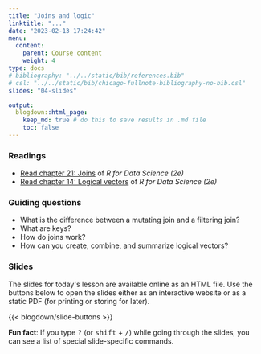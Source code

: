 ```yaml
---
title: "Joins and logic"
linktitle: "..."
date: "2023-02-13 17:24:42"
menu:
  content:
    parent: Course content
    weight: 4
type: docs
# bibliography: "../../static/bib/references.bib"
# csl: "../../static/bib/chicago-fullnote-bibliography-no-bib.csl"
slides: "04-slides"

output:
  blogdown::html_page:
    keep_md: true # do this to save results in .md file
    toc: false
---
```


### Readings

- <i class="fas fa-book"></i> [Read chapter 21: Joins](https://r4ds.hadley.nz/joins.html) of *R for Data Science (2e)*
- <i class="fas fa-book"></i> [Read chapter 14: Logical vectors](https://r4ds.hadley.nz/logicals.html) of *R for Data Science (2e)*


### Guiding questions

- What is the difference between a mutating join and a filtering join?
- What are keys?
- How do joins work?
- How can you create, combine, and summarize logical vectors?

### Slides

The slides for today's lesson are available online as an HTML file. Use the buttons below to open the slides either as an interactive website or as a static PDF (for printing or storing for later).

{{< blogdown/slide-buttons >}}

**Fun fact**: If you type <kbd>?</kbd> (or <kbd>shift</kbd> + <kbd>/</kbd>) while going through the slides, you can see a list of special slide-specific commands.

